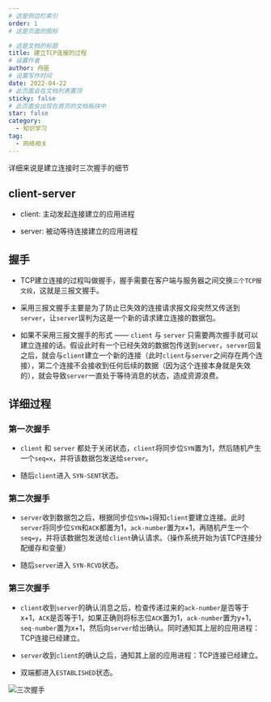 ```yaml
---
# 这是侧边栏索引
order: 1
# 这是页面的图标

# 这是文档的标题
title: 建立TCP连接的过程
# 设置作者
author: 舟匪
# 设置写作时间
date: 2022-04-22
# 此页面会在文档列表置顶
sticky: false
# 此页面会出现在首页的文档板块中
star: false
category:
  - 知识学习
tag:
  - 网络相关
---
```


详细来说是建立连接时三次握手的细节

<!-- more -->

## client-server

- client: 主动发起连接建立的应用进程

- server: 被动等待连接建立的应用进程

## 握手

- TCP建立连接的过程叫做握手，握手需要在客户端与服务器之间交换`三个TCP报文段`，这就是三报文握手。

- 采用三报文握手主要是为了防止已失效的连接请求报文段突然又传送到`server`，让`server`误判为这是一个新的请求建立连接的数据包。

- 如果不采用三报文握手的形式 —— `client` 与 `server` 只需要两次握手就可以建立连接的话。假设此时有一个已经失效的数据包传送到`server`，`server`回复之后，就会与`client`建立一个新的连接（此时`client`与`server`之间存在两个连接），第二个连接不会接收到任何后续的数据（因为这个连接本身就是失效的），就会导致`server`一直处于等待消息的状态，造成资源浪费。

## 详细过程

### 第一次握手

- `client` 和 `server` 都处于关闭状态，`client`将同步位`SYN`置为1，然后随机产生一个`seq=x`，并将该数据包发送给`server`。

- 随后`client`进入 `SYN-SENT`状态。

### 第二次握手

- `server`收到数据包之后，根据同步位`SYN=1`得知`client`要建立连接。此时`server`将同步位`SYN`和`ACK`都置为1，`ack-number`置为x+1，再随机产生一个`seq=y`，并将该数据包发送给`client`确认请求。（操作系统开始为该TCP连接分配缓存和变量）

- 随后`server`进入 `SYN-RCVD`状态。

### 第三次握手

- `client`收到`server`的确认消息之后，检查传递过来的`ack-number`是否等于x+1，`ACK`是否等于1，如果正确则将标志位`ACK`置为1，`ack-number`置为y+1，`seq-number`置为x+1，然后向`server`给出确认。同时通知其上层的应用进程：TCP连接已经建立。

- `server`收到`client`的确认之后，通知其上层的应用进程：TCP连接已经建立。

- 双端都进入`ESTABLISHED`状态。

![三次握手](https://epiphany-platform.oss-cn-hangzhou.aliyuncs.com/network/%E4%B8%89%E6%AC%A1%E6%8F%A1%E6%89%8B.jpeg)